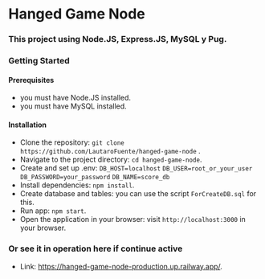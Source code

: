 # Hanged Game Node

### This project using Node.JS, Express.JS, MySQL y Pug.

### Getting Started

#### Prerequisites

- you must have Node.JS installed.
- you must have MySQL installed.

#### Installation

- Clone the repository: `git clone https://github.com/LautaroFuente/hanged-game-node` .
- Navigate to the project directory: `cd hanged-game-node`.
- Create and set up .env:
  `DB_HOST=localhost`
  `DB_USER=root_or_your_user`
  `DB_PASSWORD=your_password`
  `DB_NAME=score_db`
- Install dependencies: `npm install`.
- Create database and tables: you can use the script `ForCreateDB.sql` for this.
- Run app: `npm start`.
- Open the application in your browser: visit `http://localhost:3000` in your browser.

### Or see it in operation here if continue active

- Link: https://hanged-game-node-production.up.railway.app/.
